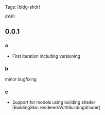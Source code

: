 ﻿Tags:
[bldg-shdr]

#API

## 0.0.1
### a
- First iteration including versioning

### b
minor bugfixing

### c
- Support for models using building shader [BuildingSkin.renderersWithBuildingShader]

